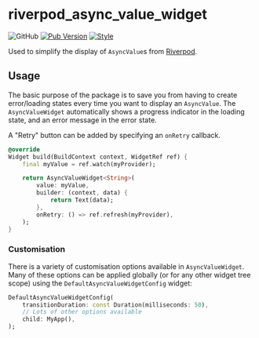 # riverpod_async_value_widget

![GitHub](https://img.shields.io/github/license/netsells/riverpod_async_value_widget)
[![Pub Version](https://img.shields.io/pub/v/riverpod_async_value_widget)](https://pub.dev/packages/riverpod_async_value_widget)
[![Style](https://img.shields.io/badge/style-netsells-%231d3d90)](https://pub.dev/packages/netsells_flutter_analysis)

Used to simplify the display of `AsyncValue`s from [Riverpod](https://pub.dev/packages/riverpod).

## Usage

The basic purpose of the package is to save you from having to create error/loading states every time you want to display an `AsyncValue`. The `AsyncValueWidget` automatically shows a progress indicator in the loading state, and an error message in the error state.

A "Retry" button can be added by specifying an `onRetry` callback.

```dart
@override
Widget build(BuildContext context, WidgetRef ref) {
    final myValue = ref.watch(myProvider);

    return AsyncValueWidget<String>(
        value: myValue,
        builder: (context, data) {
            return Text(data);
        },
        onRetry: () => ref.refresh(myProvider),
    );
}
```

### Customisation

There is a variety of customisation options available in `AsyncValueWidget`. Many of these options can be applied globally (or for any other widget tree scope) using the `DefaultAsyncValueWidgetConfig` widget:

```dart
DefaultAsyncValueWidgetConfig(
    transitionDuration: const Duration(milliseconds: 50),
    // Lots of other options available
    child: MyApp(),
);
```